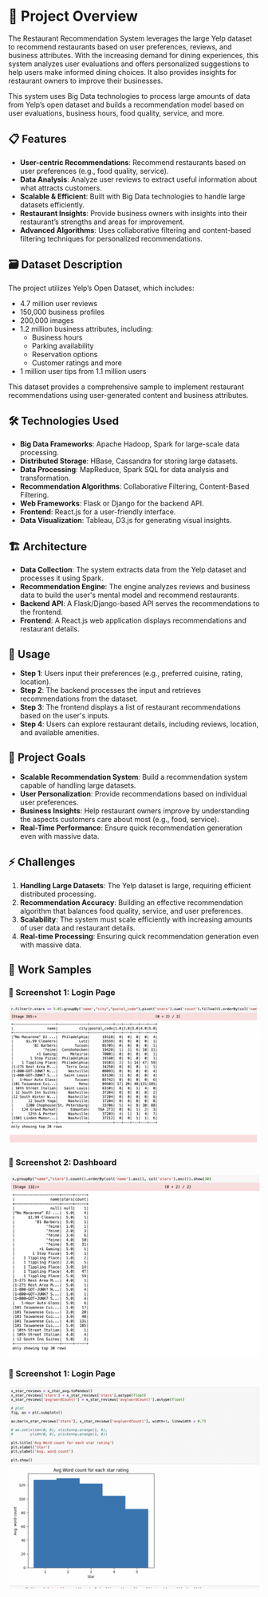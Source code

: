 # 📌 Project Overview

The Restaurant Recommendation System leverages the large Yelp dataset to recommend restaurants based on user preferences, reviews, and business attributes. With the increasing demand for dining experiences, this system analyzes user evaluations and offers personalized suggestions to help users make informed dining choices. It also provides insights for restaurant owners to improve their businesses.

This system uses Big Data technologies to process large amounts of data from Yelp’s open dataset and builds a recommendation model based on user evaluations, business hours, food quality, service, and more.

## 📋 Features

- **User-centric Recommendations**: Recommend restaurants based on user preferences (e.g., food quality, service).
- **Data Analysis**: Analyze user reviews to extract useful information about what attracts customers.
- **Scalable & Efficient**: Built with Big Data technologies to handle large datasets efficiently.
- **Restaurant Insights**: Provide business owners with insights into their restaurant’s strengths and areas for improvement.
- **Advanced Algorithms**: Uses collaborative filtering and content-based filtering techniques for personalized recommendations.

## 🗃️ Dataset Description

The project utilizes Yelp’s Open Dataset, which includes:

- 4.7 million user reviews
- 150,000 business profiles
- 200,000 images
- 1.2 million business attributes, including:
    - Business hours
    - Parking availability
    - Reservation options
    - Customer ratings and more
- 1 million user tips from 1.1 million users

This dataset provides a comprehensive sample to implement restaurant recommendations using user-generated content and business attributes.

## 🛠️ Technologies Used

- **Big Data Frameworks**: Apache Hadoop, Spark for large-scale data processing.
- **Distributed Storage**: HBase, Cassandra for storing large datasets.
- **Data Processing**: MapReduce, Spark SQL for data analysis and transformation.
- **Recommendation Algorithms**: Collaborative Filtering, Content-Based Filtering.
- **Web Frameworks**: Flask or Django for the backend API.
- **Frontend**: React.js for a user-friendly interface.
- **Data Visualization**: Tableau, D3.js for generating visual insights.

## 🏗️ Architecture

- **Data Collection**: The system extracts data from the Yelp dataset and processes it using Spark.
- **Recommendation Engine**: The engine analyzes reviews and business data to build the user's mental model and recommend restaurants.
- **Backend API**: A Flask/Django-based API serves the recommendations to the frontend.
- **Frontend**: A React.js web application displays recommendations and restaurant details.

## 📱 Usage

- **Step 1**: Users input their preferences (e.g., preferred cuisine, rating, location).
- **Step 2**: The backend processes the input and retrieves recommendations from the dataset.
- **Step 3**: The frontend displays a list of restaurant recommendations based on the user's inputs.
- **Step 4**: Users can explore restaurant details, including reviews, location, and available amenities.

## 🎯 Project Goals

- **Scalable Recommendation System**: Build a recommendation system capable of handling large datasets.
- **User Personalization**: Provide recommendations based on individual user preferences.
- **Business Insights**: Help restaurant owners improve by understanding the aspects customers care about most (e.g., food, service).
- **Real-Time Performance**: Ensure quick recommendation generation even with massive data.

## ⚡ Challenges

1. **Handling Large Datasets**: The Yelp dataset is large, requiring efficient distributed processing.
2. **Recommendation Accuracy**: Building an effective recommendation algorithm that balances food quality, service, and user preferences.
3. **Scalability**: The system must scale efficiently with increasing amounts of user data and restaurant details.
4. **Real-time Processing**: Ensuring quick recommendation generation even with massive data.

## 📸 Work Samples

### 🔹 Screenshot 1: Login Page
![Login Page](https://github.com/kiran98118/Yelp-Recommendation-System/blob/5f03e0b697e64ae211c3f8321cf0660bf00583d4/Images/Screen%20Shot%202025-03-02%20at%204.50.51%20PM.png?raw=true)

### 🔹 Screenshot 2: Dashboard
![Login Page](https://github.com/kiran98118/Yelp-Recommendation-System/blob/5f03e0b697e64ae211c3f8321cf0660bf00583d4/Images/Screen%20Shot%202025-03-02%20at%204.52.00%20PM.png?raw=true)


### 🔹 Screenshot 1: Login Page
![Login Page](https://github.com/kiran98118/Yelp-Recommendation-System/blob/d3b16048f0af8de074dcbe722b62bbc931fddf49/Images/Screen%20Shot%202025-03-02%20at%204.52.11%20PM.png?raw=true)



